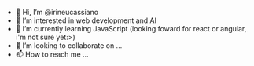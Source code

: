- 👋 Hi, I’m @irineucassiano
- 👀 I’m interested in web development and AI
- 🌱 I’m currently learning JavaScript (looking foward for react or angular, i'm not sure yet:>)
- 💞️ I’m looking to collaborate on ...
- 📫 How to reach me ...

<!---
irineucassiano/irineucassiano is a ✨ special ✨ repository because its `README.md` (this file) appears on your GitHub profile.
You can click the Preview link to take a look at your changes.
--->
